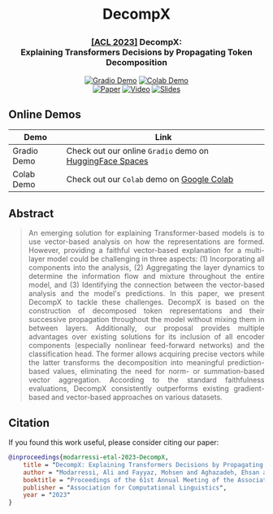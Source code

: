 # <p align="center">DecompX</p>

<h3 align="center">
  <p><a href="https://2023.aclweb.org/">[ACL 2023]</a> DecompX:<br>Explaining Transformers Decisions by Propagating Token Decomposition</p>
</h3>

<p align="center">
  <a href="https://huggingface.co/spaces/mohsenfayyaz/DecompX"><img alt="Gradio Demo" src="https://img.shields.io/badge/🤗-Open%20in%20Spaces-blue"></a>
  <a href="https://colab.research.google.com/github/mohsenfayyaz/DecompX/blob/main/DecompX_Colab_Demo.ipynb"><img alt="Colab Demo" src="https://img.shields.io/badge/​-Open%20in%20Colab-blue?logo=googlecolab&logoColor=F9AB00"></a>
  <br>
  <a href="https://github.com/mohsenfayyaz/DecompX/raw/main/DecompX_2023_paper.pdf"><img alt="Paper" src="https://img.shields.io/badge/📃-Paper-808080"></a>
  <a href=""><img alt="Video" src="https://img.shields.io/badge/​-Video-red?logo=youtube&logoColor=FF0000"></a>
  <a href=""><img alt="Slides" src="https://img.shields.io/badge/​-Slides-FFBB00?logo=googlesheets&logoColor=FFBB00"></a>
</p>

<!-- <h4 align="center">
  <a href="https://arxiv.org/pdf/">📃 Paper</a> |
  <a href="https://huggingface.co/spaces/mohsenfayyaz/DecompX">🤗 Gradio Demo</a> |
  <a href="https://colab.research.google.com/github/mohsenfayyaz/DecompX/blob/main/DecompX_Colab_Demo.ipynb">🖥 Colab Demo</a>
</h3> -->

## Online Demos

| Demo | Link |
|-|-|
| Gradio Demo | Check out our online `Gradio` demo on <a href="https://huggingface.co/spaces/mohsenfayyaz/DecompX">HuggingFace Spaces</a> |
| Colab Demo | Check out our `Colab` demo on <a href="https://colab.research.google.com/github/mohsenfayyaz/DecompX/blob/main/DecompX_Colab_Demo.ipynb">Google Colab</a> |

## Abstract

> <div align="justify">An emerging solution for explaining Transformer-based models is to use vector-based analysis on how the representations are formed. However, providing a faithful vector-based explanation for a multi-layer model could be challenging in three aspects: (1) Incorporating all components into the analysis, (2) Aggregating the layer dynamics to determine the information flow and mixture throughout the entire model, and (3) Identifying the connection between the vector-based analysis and the model's predictions. In this paper, we present DecompX to tackle these challenges. DecompX is based on the construction of decomposed token representations and their successive propagation throughout the model without mixing them in between layers. Additionally, our proposal provides multiple advantages over existing solutions for its inclusion of all encoder components (especially nonlinear feed-forward networks) and the classification head. The former allows acquiring precise vectors while the latter transforms the decomposition into meaningful prediction-based values, eliminating the need for norm- or summation-based vector aggregation. According to the standard faithfulness evaluations, DecompX consistently outperforms existing gradient-based and vector-based approaches on various datasets.
</div>

## Citation
If you found this work useful, please consider citing our paper:
```bibtex
@inproceedings{modarressi-etal-2023-DecompX,
    title = "DecompX: Explaining Transformers Decisions by Propagating Token Decomposition",
    author = "Modarressi, Ali and Fayyaz, Mohsen and Aghazadeh, Ehsan and Yaghoobzadeh, Yadollah and Pilehvar, Mohammad Taher",
    booktitle = "Proceedings of the 61st Annual Meeting of the Association for Computational Linguistics.",
    publisher = "Association for Computational Linguistics",
    year = "2023"
}
```
